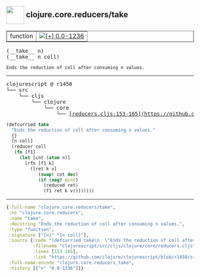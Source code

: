 ## <img width="48px" valign="middle" src="http://i.imgur.com/Hi20huC.png"> clojure.core.reducers/take

 <table border="1">
<tr>
<td>function</td>
<td><a href="https://github.com/cljsinfo/api-refs/tree/0.0-1236"><img valign="middle" alt="[+] 0.0-1236" src="https://img.shields.io/badge/+-0.0--1236-lightgrey.svg"></a> </td>
</tr>
</table>

 <samp>
(__take__ n)<br>
(__take__ n coll)<br>
</samp>

```
Ends the reduction of coll after consuming n values.
```

---

 <pre>
clojurescript @ r1450
└── src
    └── cljs
        └── clojure
            └── core
                └── <ins>[reducers.cljs:153-165](https://github.com/clojure/clojurescript/blob/r1450/src/cljs/clojure/core/reducers.cljs#L153-L165)</ins>
</pre>

```clj
(defcurried take
  "Ends the reduction of coll after consuming n values."
  {}
  [n coll]
  (reducer coll
   (fn [f1]
     (let [cnt (atom n)]
       (rfn [f1 k]
         ([ret k v]
            (swap! cnt dec)
            (if (neg? @cnt)
              (reduced ret)
              (f1 ret k v))))))))
```


---

```clj
{:full-name "clojure.core.reducers/take",
 :ns "clojure.core.reducers",
 :name "take",
 :docstring "Ends the reduction of coll after consuming n values.",
 :type "function",
 :signature ["[n]" "[n coll]"],
 :source {:code "(defcurried take\n  \"Ends the reduction of coll after consuming n values.\"\n  {}\n  [n coll]\n  (reducer coll\n   (fn [f1]\n     (let [cnt (atom n)]\n       (rfn [f1 k]\n         ([ret k v]\n            (swap! cnt dec)\n            (if (neg? @cnt)\n              (reduced ret)\n              (f1 ret k v))))))))",
          :filename "clojurescript/src/cljs/clojure/core/reducers.cljs",
          :lines [153 165],
          :link "https://github.com/clojure/clojurescript/blob/r1450/src/cljs/clojure/core/reducers.cljs#L153-L165"},
 :full-name-encode "clojure.core.reducers_take",
 :history [["+" "0.0-1236"]]}

```
